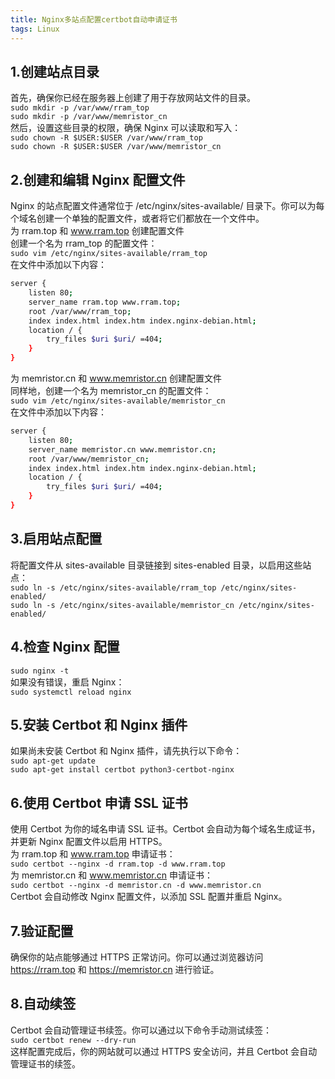 ```yaml
---
title: Nginx多站点配置certbot自动申请证书
tags: Linux
---
```

## 1.创建站点目录  
首先，确保你已经在服务器上创建了用于存放网站文件的目录。  
`sudo mkdir -p /var/www/rram_top`  
`sudo mkdir -p /var/www/memristor_cn`  
然后，设置这些目录的权限，确保 Nginx 可以读取和写入：  
`sudo chown -R $USER:$USER /var/www/rram_top`  
`sudo chown -R $USER:$USER /var/www/memristor_cn`  
## 2.创建和编辑 Nginx 配置文件  
Nginx 的站点配置文件通常位于 /etc/nginx/sites-available/ 目录下。你可以为每个域名创建一个单独的配置文件，或者将它们都放在一个文件中。  
为 rram.top 和 www.rram.top 创建配置文件  
创建一个名为 rram_top 的配置文件：  
`sudo vim /etc/nginx/sites-available/rram_top`  
在文件中添加以下内容：  
```bash
server {
    listen 80;
    server_name rram.top www.rram.top;
    root /var/www/rram_top;
    index index.html index.htm index.nginx-debian.html;
    location / {
        try_files $uri $uri/ =404;
    }
}
```
为 memristor.cn 和 www.memristor.cn 创建配置文件  
同样地，创建一个名为 memristor_cn 的配置文件：  
`sudo vim /etc/nginx/sites-available/memristor_cn`  
在文件中添加以下内容：  
```bash
server {
    listen 80;
    server_name memristor.cn www.memristor.cn;
    root /var/www/memristor_cn;
    index index.html index.htm index.nginx-debian.html;
    location / {
        try_files $uri $uri/ =404;
    }
}
```
## 3.启用站点配置  
将配置文件从 sites-available 目录链接到 sites-enabled 目录，以启用这些站点：  
`sudo ln -s /etc/nginx/sites-available/rram_top /etc/nginx/sites-enabled/`  
`sudo ln -s /etc/nginx/sites-available/memristor_cn /etc/nginx/sites-enabled/`  
## 4.检查 Nginx 配置  
`sudo nginx -t`  
如果没有错误，重启 Nginx：  
`sudo systemctl reload nginx`  
## 5.安装 Certbot 和 Nginx 插件  
如果尚未安装 Certbot 和 Nginx 插件，请先执行以下命令：  
`sudo apt-get update`  
`sudo apt-get install certbot python3-certbot-nginx`  
## 6.使用 Certbot 申请 SSL 证书  
使用 Certbot 为你的域名申请 SSL 证书。Certbot 会自动为每个域名生成证书，并更新 Nginx 配置文件以启用 HTTPS。  
为 rram.top 和 www.rram.top 申请证书：  
`sudo certbot --nginx -d rram.top -d www.rram.top`  
为 memristor.cn 和 www.memristor.cn 申请证书：  
`sudo certbot --nginx -d memristor.cn -d www.memristor.cn`  
Certbot 会自动修改 Nginx 配置文件，以添加 SSL 配置并重启 Nginx。  
## 7.验证配置  
确保你的站点能够通过 HTTPS 正常访问。你可以通过浏览器访问 https://rram.top 和 https://memristor.cn 进行验证。  
## 8.自动续签  
Certbot 会自动管理证书续签。你可以通过以下命令手动测试续签：  
`sudo certbot renew --dry-run`  
这样配置完成后，你的网站就可以通过 HTTPS 安全访问，并且 Certbot 会自动管理证书的续签。  
